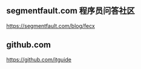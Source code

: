 ## segmentfault.com 程序员问答社区
https://segmentfault.com/blog/fecx

## github.com

https://github.com/itguide



